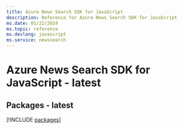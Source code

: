 ```yaml
---
title: Azure News Search SDK for JavaScript
description: Reference for Azure News Search SDK for JavaScript
ms.date: 01/22/2024
ms.topic: reference
ms.devlang: javascript
ms.service: newssearch
---
```

# Azure News Search SDK for JavaScript - latest
## Packages - latest
[!INCLUDE [packages](news-search-index.md)]